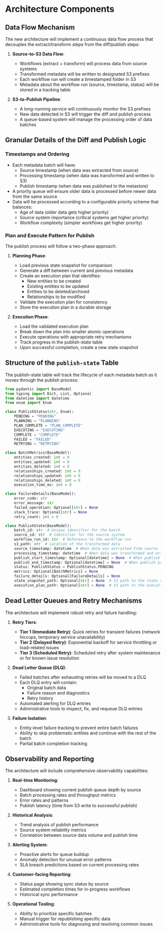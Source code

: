 # Architecture Components

## Data Flow Mechanism

The new architecture will implement a continuous data flow process that decouples the extract/transform steps from the diff/publish steps:

1. **Source-to-S3 Data Flow**:
   - Workflows (extract + transform) will process data from source systems
   - Transformed metadata will be written to designated S3 prefixes
   - Each workflow run will create a timestamped folder in S3
   - Metadata about the workflow run (source, timestamp, status) will be stored in a tracking table

2. **S3-to-Publish Pipeline**:
   - A long-running service will continuously monitor the S3 prefixes
   - New data detected in S3 will trigger the diff and publish process
   - A queue-based system will manage the processing order of data batches

## Granular Details of the Diff and Publish Logic

### Timestamps and Ordering
- Each metadata batch will have:
  - Source timestamp (when data was extracted from source)
  - Processing timestamp (when data was transformed and written to S3)
  - Publish timestamp (when data was published to the metastore)
- A priority queue will ensure older data is processed before newer data from the same source
- Data will be processed according to a configurable priority scheme that balances:
  - Age of data (older data gets higher priority)
  - Source system importance (critical systems get higher priority)
  - Workflow complexity (simpler workflows get higher priority)

### Plan and Execute Pattern for Publish
The publish process will follow a two-phase approach:

1. **Planning Phase**:
   - Load previous state snapshot for comparison
   - Generate a diff between current and previous metadata
   - Create an execution plan that identifies:
     - New entities to be created
     - Existing entities to be updated
     - Entities to be deleted/archived
     - Relationships to be modified
   - Validate the execution plan for consistency
   - Store the execution plan in a durable storage

2. **Execution Phase**:
   - Load the validated execution plan
   - Break down the plan into smaller atomic operations
   - Execute operations with appropriate retry mechanisms
   - Track progress in the publish-state table
   - Upon successful completion, create a new state snapshot

## Structure of the `publish-state` Table

The publish-state table will track the lifecycle of each metadata batch as it moves through the publish process:

```python
from pydantic import BaseModel
from typing import Dict, List, Optional
from datetime import datetime
from enum import Enum

class PublishStatus(str, Enum):
    PENDING = "PENDING"
    PLANNING = "PLANNING"
    PLAN_COMPLETE = "PLAN_COMPLETE"
    EXECUTING = "EXECUTING"
    COMPLETE = "COMPLETE"
    FAILED = "FAILED"
    RETRYING = "RETRYING"

class BatchMetrics(BaseModel):
    entities_created: int = 0
    entities_updated: int = 0
    entities_deleted: int = 0
    relationships_created: int = 0
    relationships_updated: int = 0
    relationships_deleted: int = 0
    execution_time_ms: int = 0

class FailureDetails(BaseModel):
    error_code: str
    error_message: str
    failed_operation: Optional[str] = None
    stack_trace: Optional[str] = None
    retry_count: int = 0

class PublishState(BaseModel):
    batch_id: str  # Unique identifier for the batch
    source_id: str  # Identifier for the source system
    workflow_run_id: str  # Reference to the workflow run
    s3_path: str  # Location of the transformed data
    source_timestamp: datetime  # When data was extracted from source
    processing_timestamp: datetime  # When data was transformed and written to S3
    publish_start_timestamp: Optional[datetime] = None  # When publish process began
    publish_end_timestamp: Optional[datetime] = None  # When publish process completed
    status: PublishStatus = PublishStatus.PENDING
    metrics: Optional[BatchMetrics] = None
    failure_details: Optional[FailureDetails] = None
    state_snapshot_path: Optional[str] = None  # S3 path to the state snapshot
    execution_plan_path: Optional[str] = None  # S3 path to the execution plan
```

## Dead Letter Queues and Retry Mechanisms

The architecture will implement robust retry and failure handling:

1. **Retry Tiers**:
   - **Tier 1 (Immediate Retry)**: Quick retries for transient failures (network hiccups, temporary service unavailability)
   - **Tier 2 (Delayed Retry)**: Exponential backoff for service throttling or load-related issues
   - **Tier 3 (Scheduled Retry)**: Scheduled retry after system maintenance or for known issue resolution

2. **Dead Letter Queue (DLQ)**:
   - Failed batches after exhausting retries will be moved to a DLQ
   - Each DLQ entry will contain:
     - Original batch data
     - Failure reason and diagnostics
     - Retry history
   - Automated alerting for DLQ entries
   - Administrative tools to inspect, fix, and requeue DLQ entries

3. **Failure Isolation**:
   - Entity-level failure tracking to prevent entire batch failures
   - Ability to skip problematic entities and continue with the rest of the batch
   - Partial batch completion tracking

## Observability and Reporting

The architecture will include comprehensive observability capabilities:

1. **Real-time Monitoring**:
   - Dashboard showing current publish queue depth by source
   - Batch processing rates and throughput metrics
   - Error rates and patterns
   - Publish latency (time from S3 write to successful publish)

2. **Historical Analysis**:
   - Trend analysis of publish performance
   - Source system reliability metrics
   - Correlation between source data volume and publish time

3. **Alerting System**:
   - Proactive alerts for queue buildup
   - Anomaly detection for unusual error patterns
   - SLA breach predictions based on current processing rates

4. **Customer-facing Reporting**:
   - Status page showing sync status by source
   - Estimated completion times for in-progress workflows
   - Historical sync performance

5. **Operational Tooling**:
   - Ability to prioritize specific batches
   - Manual trigger for republishing specific data
   - Administrative tools for diagnosing and resolving common issues